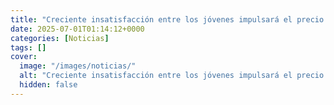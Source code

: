 ```yaml
---
title: "Creciente insatisfacción entre los jóvenes impulsará el precio de BTC, según analista"
date: 2025-07-01T01:14:12+0000
categories: [Noticias]
tags: []
cover:
  image: "/images/noticias/"
  alt: "Creciente insatisfacción entre los jóvenes impulsará el precio de BTC, según analista"
  hidden: false
---
```



